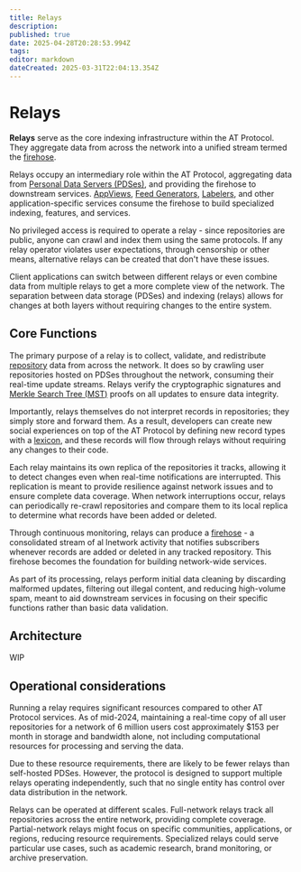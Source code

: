 ```yaml
---
title: Relays
description: 
published: true
date: 2025-04-28T20:28:53.994Z
tags: 
editor: markdown
dateCreated: 2025-03-31T22:04:13.354Z
---
```


# Relays
**Relays** serve as the core indexing infrastructure within the AT Protocol. They aggregate data from across the network into a unified stream termed the [firehose](/en/wiki/reference/networking/firehose).

Relays occupy an intermediary role within the AT Protocol, aggregating data from [Personal Data Servers (PDSes)](/en/wiki/reference/core-architecture/pds), and providing the firehose to downstream services. [AppViews](/en/wiki/reference/core-architecture/appview), [Feed Generators](/en/wiki/reference/opinionated-services/feed-generators), [Labelers](/en/wiki/reference/opinionated-services/labelers), and other application-specific services consume the firehose to build specialized indexing, features, and services.

No privileged access is required to operate a relay - since repositories are public, anyone can crawl and index them using the same protocols. If any relay operator violates user expectations, through censorship or other means, alternative relays can be created that don't have these issues.

Client applications can switch between different relays or even combine data from multiple relays to get a more complete view of the network. The separation between data storage (PDSes) and indexing (relays) allows for changes at both layers without requiring changes to the entire system. 

## Core Functions
The primary purpose of a relay is to collect, validate, and redistribute [repository](/en/wiki/reference/data/repositories) data from across the network. It does so by crawling user repositories hosted on PDSes throughout the network, consuming their real-time update streams. Relays verify the cryptographic signatures and [Merkle Search Tree (MST)](/en/wiki/reference/data/mst) proofs on all updates to ensure data integrity.

Importantly, relays themselves do not interpret records in repositories; they simply store and forward them. As a result, developers can create new social experiences on top of the AT Protocol by defining new record types with a [lexicon](/en/wiki/reference/lexicons), and these records will flow through relays without requiring any changes to their code.

Each relay maintains its own replica of the repositories it tracks, allowing it to detect changes even when real-time notifications are interrupted. This replication is meant to provide resilience against network issues and to ensure complete data coverage. When network interruptions occur, relays can periodically re-crawl repositories and compare them to its local replica to determine what records have been added or deleted.

Through continuous monitoring, relays can produce a [firehose](/en/wiki/reference/networking/firehose) - a consolidated stream of al lnetwork activity that notifies subscribers whenever records are added or deleted in any tracked repository. This firehose becomes the foundation for building network-wide services.

As part of its processing, relays perform initial data cleaning by discarding malformed updates, filtering out illegal content, and reducing high-volume spam, meant to aid downstream services in focusing on their specific functions rather than basic data validation.

## Architecture
WIP

## Operational considerations
Running a relay requires significant resources compared to other AT Protocol services. As of mid-2024, maintaining a real-time copy of all user repositories for a network of 6 million users cost approximately $153 per month in storage and bandwidth alone, not including computational resources for processing and serving the data.

Due to these resource requirements, there are likely to be fewer relays than self-hosted PDSes. However, the protocol is designed to support multiple relays operating independently, such that no single entity has control over data distribution in the network.

Relays can be operated at different scales. Full-network relays track all repositories across the entire network, providing complete coverage. Partial-network relays might focus on specific communities, applications, or regions, reducing resource requirements. Specialized relays could serve particular use cases, such as academic research, brand monitoring, or archive preservation. 